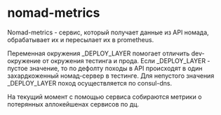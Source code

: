# nomad-metrics

Nomad-metrics - сервис, который получает данные из API номада, обрабатывает их и пересылает их в prometheus.

Переменная окружения _DEPLOY_LAYER помогает отличить dev-окружение от окружения тестинга и прода.
Если _DEPLOY_LAYER - пустое значение, то по дефолту походы в API происходят в один захардкоженный номад-сервер в тестинге.
Для непустого значения _DEPLOY_LAYER поход осуществляется по consul-dns.

На текущий момент с помощью сервиса собираются метрики о потерянных аллокейшенах сервисов по дц.
